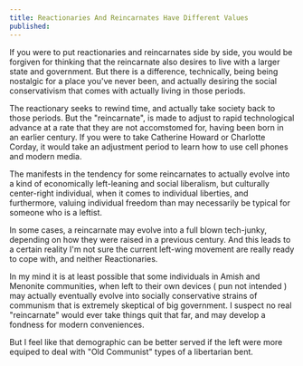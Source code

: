 ```yaml
---
title: Reactionaries And Reincarnates Have Different Values
published:
---
```

If you were to put reactionaries and reincarnates side by side, you would be forgiven for thinking that the reincarnate also desires to live with a larger state and government. But there is a difference, technically, being being nostalgic for a place you've never been, and actually desiring the social conservativism that comes with actually living in those periods.

The reactionary seeks to rewind time, and actually take society back to those periods. But the "reincarnate", is made to adjust to rapid technological advance at a rate that they are not accomstomed for, having been born in an earlier century. If you were to take Catherine Howard or Charlotte Corday, it would take an adjustment period to learn how to use cell phones and modern media.

The manifests in the tendency for some reincarnates to actually evolve into a kind of economically left-leaning and social liberalism, but culturally center-right individual, when it comes to individual liberties, and furthermore, valuing individual freedom than may necessarily be typical for someone who is a leftist.

In some cases, a reincarnate may evolve into a full blown tech-junky, depending on how they were raised in a previous century. And this leads to a certain reality I'm not sure the current left-wing movement are really ready to cope with, and neither Reactionaries.

In my mind it is at least possible that some individuals in Amish and Menonite communities, when left to their own devices ( pun not intended ) may actually eventually evolve into socially conservative strains of communism that is extremely skeptical of big government. I suspect no real "reincarnate" would ever take things quit that far, and may develop a fondness for modern conveniences.

But I feel like that demographic can be better served if the left were more equiped to deal with "Old Communist" types of a libertarian bent.
